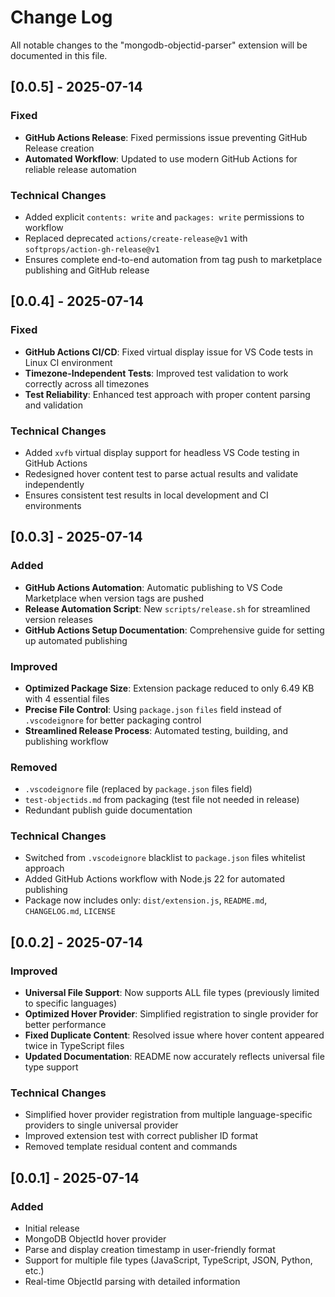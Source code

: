 # Change Log

All notable changes to the "mongodb-objectid-parser" extension will be documented in this file.

## [0.0.5] - 2025-07-14

### Fixed
- **GitHub Actions Release**: Fixed permissions issue preventing GitHub Release creation
- **Automated Workflow**: Updated to use modern GitHub Actions for reliable release automation

### Technical Changes
- Added explicit `contents: write` and `packages: write` permissions to workflow
- Replaced deprecated `actions/create-release@v1` with `softprops/action-gh-release@v1`
- Ensures complete end-to-end automation from tag push to marketplace publishing and GitHub release

## [0.0.4] - 2025-07-14

### Fixed
- **GitHub Actions CI/CD**: Fixed virtual display issue for VS Code tests in Linux CI environment
- **Timezone-Independent Tests**: Improved test validation to work correctly across all timezones
- **Test Reliability**: Enhanced test approach with proper content parsing and validation

### Technical Changes
- Added `xvfb` virtual display support for headless VS Code testing in GitHub Actions
- Redesigned hover content test to parse actual results and validate independently
- Ensures consistent test results in local development and CI environments

## [0.0.3] - 2025-07-14

### Added
- **GitHub Actions Automation**: Automatic publishing to VS Code Marketplace when version tags are pushed
- **Release Automation Script**: New `scripts/release.sh` for streamlined version releases
- **GitHub Actions Setup Documentation**: Comprehensive guide for setting up automated publishing

### Improved
- **Optimized Package Size**: Extension package reduced to only 6.49 KB with 4 essential files
- **Precise File Control**: Using `package.json` `files` field instead of `.vscodeignore` for better packaging control
- **Streamlined Release Process**: Automated testing, building, and publishing workflow

### Removed
- `.vscodeignore` file (replaced by `package.json` files field)
- `test-objectids.md` from packaging (test file not needed in release)
- Redundant publish guide documentation

### Technical Changes
- Switched from `.vscodeignore` blacklist to `package.json` files whitelist approach
- Added GitHub Actions workflow with Node.js 22 for automated publishing
- Package now includes only: `dist/extension.js`, `README.md`, `CHANGELOG.md`, `LICENSE`

## [0.0.2] - 2025-07-14

### Improved
- **Universal File Support**: Now supports ALL file types (previously limited to specific languages)
- **Optimized Hover Provider**: Simplified registration to single provider for better performance
- **Fixed Duplicate Content**: Resolved issue where hover content appeared twice in TypeScript files
- **Updated Documentation**: README now accurately reflects universal file type support

### Technical Changes
- Simplified hover provider registration from multiple language-specific providers to single universal provider
- Improved extension test with correct publisher ID format
- Removed template residual content and commands

## [0.0.1] - 2025-07-14

### Added
- Initial release
- MongoDB ObjectId hover provider
- Parse and display creation timestamp in user-friendly format
- Support for multiple file types (JavaScript, TypeScript, JSON, Python, etc.)
- Real-time ObjectId parsing with detailed information